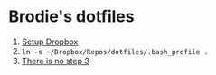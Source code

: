 # Brodie's dotfiles

1. [Setup Dropbox](https://www.dropbox.com/help/desktop-web/download-dropbox)
2. `ln -s ~/Dropbox/Repos/dotfiles/.bash_profile .`
3. [There is no step 3](https://www.youtube.com/watch?v=6uXJlX50Lj8)
